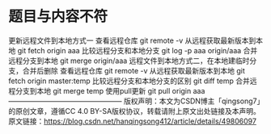﻿# **题目与内容不符**
更新远程文件到本地方式一
查看远程仓库
git remote -v
从远程获取最新版本到本地
git fetch origin aaa
比较远程分支和本地分支
 git log -p aaa origin/aaa
合并远程分支到本地
git merge origin/aaa
远程文件到本地方式二，在本地建临时分支，合并后删除
查看远程仓库
git remote -v
从远程获取最新版本到本地
git fetch origin master:temp
比较远程分支和本地分支的区别
git diff temp
合并远程分支到本地
git merge temp
使用pull更新
 git pull origin aaa
————————————————
版权声明：本文为CSDN博主「qingsong7」的原创文章，遵循CC 4.0 BY-SA版权协议，转载请附上原文出处链接及本声明。
原文链接：https://blog.csdn.net/hanqingsong412/article/details/49806097

